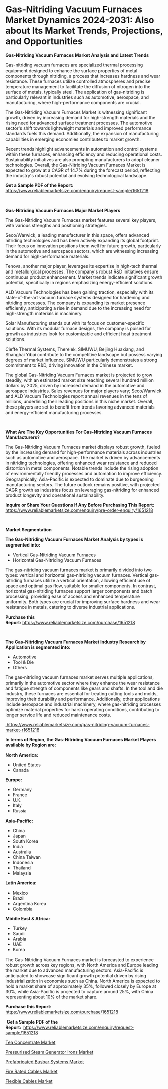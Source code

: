 <p><h1>Gas-Nitriding Vacuum Furnaces Market Dynamics 2024-2031: Also about Its Market Trends, Projections, and Opportunities</h1></p><p><strong>Gas-Nitriding Vacuum Furnaces Market Analysis and Latest Trends</strong></p>
<p><p>Gas-nitriding vacuum furnaces are specialized thermal processing equipment designed to enhance the surface properties of metal components through nitriding, a process that increases hardness and wear resistance. These furnaces utilize controlled atmospheres and precise temperature management to facilitate the diffusion of nitrogen into the surface of metals, typically steel. The application of gas-nitriding is particularly relevant in industries such as automotive, aerospace, and manufacturing, where high-performance components are crucial.</p><p>The Gas-Nitriding Vacuum Furnaces Market is witnessing significant growth, driven by increasing demand for high-strength materials and the rising need for advanced surface treatment processes. The automotive sector's shift towards lightweight materials and improved performance standards fuels this demand. Additionally, the expansion of manufacturing capabilities in emerging economies contributes to market growth. </p><p>Recent trends highlight advancements in automation and control systems within these furnaces, enhancing efficiency and reducing operational costs. Sustainability initiatives are also prompting manufacturers to adopt cleaner technologies. Overall, the Gas-Nitriding Vacuum Furnaces Market is expected to grow at a CAGR of 14.7% during the forecast period, reflecting the industry's robust potential and evolving technological landscape.</p></p>
<p><strong>Get a Sample PDF of the Report:&nbsp;</strong> <a href="https://www.reliablemarketsize.com/enquiry/request-sample/1651218?utm_campaign=1326&utm_medium=2&utm_source=Github&utm_content=ia&utm_term=26092024&utm_id=gas-nitriding-vacuum-furnaces">https://www.reliablemarketsize.com/enquiry/request-sample/1651218</a></p>
<p>&nbsp;</p>
<p><strong>Gas-Nitriding Vacuum Furnaces Major Market Players</strong></p>
<p><p>The Gas-Nitriding Vacuum Furnaces market features several key players, with various strengths and positioning strategies. </p><p>Seco/Warwick, a leading manufacturer in this space, offers advanced nitriding technologies and has been actively expanding its global footprint. Their focus on innovation positions them well for future growth, particularly in the automotive and aerospace sectors, which are witnessing increasing demand for high-performance materials.</p><p>Tenova, another major player, leverages its expertise in high-tech thermal and metallurgical processes. The company's robust R&D initiatives ensure continuous product enhancement. Market trends indicate significant growth potential, specifically in regions emphasizing energy-efficient solutions.</p><p>ALD Vacuum Technologies has been gaining traction, especially with its state-of-the-art vacuum furnace systems designed for hardening and nitriding processes. The company is expanding its market presence efficiently, anticipating a rise in demand due to the increasing need for high-strength materials in machinery.</p><p>Solar Manufacturing stands out with its focus on customer-specific solutions. With its modular furnace designs, the company is poised for growth as industries look for customizable and efficient heat treatment solutions.</p><p>Cieffe Thermal Systems, Therelek, SIMUWU, Beijing Huaxiang, and Shanghai Yibai contribute to the competitive landscape but possess varying degrees of market influence. SIMUWU particularly demonstrates a strong commitment to R&D, driving innovation in the Chinese market.</p><p>The global Gas-Nitriding Vacuum Furnaces market is projected to grow steadily, with an estimated market size reaching several hundred million dollars by 2025, driven by increased demand in the automotive and aerospace industries. Sales revenues for major players vary; Seco/Warwick and ALD Vacuum Technologies report annual revenues in the tens of millions, underlining their leading positions in this niche market. Overall, these players are set to benefit from trends favoring advanced materials and energy-efficient manufacturing processes.</p></p>
<p>&nbsp;</p>
<p><strong>What Are The Key Opportunities For Gas-Nitriding Vacuum Furnaces Manufacturers?</strong></p>
<p><p>The Gas-Nitriding Vacuum Furnaces market displays robust growth, fueled by the increasing demand for high-performance materials across industries such as automotive and aerospace. The market is driven by advancements in nitriding technologies, offering enhanced wear resistance and reduced distortion in metal components. Notable trends include the rising adoption of environmentally friendly processes and automation to improve efficiency. Geographically, Asia-Pacific is expected to dominate due to burgeoning manufacturing sectors. The future outlook remains positive, with projected CAGR growth as industries focus on leveraging gas-nitriding for enhanced product longevity and operational sustainability.</p></p>
<p><strong>Inquire or Share Your Questions If Any Before Purchasing This Report:</strong> <a href="https://www.reliablemarketsize.com/enquiry/pre-order-enquiry/1651218?utm_campaign=1326&utm_medium=2&utm_source=Github&utm_content=ia&utm_term=26092024&utm_id=gas-nitriding-vacuum-furnaces">https://www.reliablemarketsize.com/enquiry/pre-order-enquiry/1651218</a></p>
<p>&nbsp;</p>
<p><strong>Market Segmentation</strong></p>
<p><strong>The Gas-Nitriding Vacuum Furnaces Market Analysis by types is segmented into:</strong></p>
<p><ul><li>Vertical Gas-Nitriding Vacuum Furnaces</li><li>Horizontal Gas-Nitriding Vacuum Furnaces</li></ul></p>
<p><p>The gas-nitriding vacuum furnaces market is primarily divided into two types: vertical and horizontal gas-nitriding vacuum furnaces. Vertical gas-nitriding furnaces utilize a vertical orientation, allowing efficient use of space and optimal gas flow, suitable for smaller components. In contrast, horizontal gas-nitriding furnaces support larger components and batch processing, providing ease of access and enhanced temperature uniformity. Both types are crucial for improving surface hardness and wear resistance in metals, catering to diverse industrial applications.</p></p>
<p><strong>Purchase this Report:&nbsp;</strong><a href="https://www.reliablemarketsize.com/purchase/1651218?utm_campaign=1326&utm_medium=2&utm_source=Github&utm_content=ia&utm_term=26092024&utm_id=gas-nitriding-vacuum-furnaces">https://www.reliablemarketsize.com/purchase/1651218</a></p>
<p>&nbsp;</p>
<p><strong>The Gas-Nitriding Vacuum Furnaces Market Industry Research by Application is segmented into:</strong></p>
<p><ul><li>Automotive</li><li>Tool & Die</li><li>Others</li></ul></p>
<p><p>The gas-nitriding vacuum furnaces market serves multiple applications, primarily in the automotive sector where they enhance the wear resistance and fatigue strength of components like gears and shafts. In the tool and die industry, these furnaces are essential for treating cutting tools and molds, improving their durability and performance. Additionally, other applications include aerospace and industrial machinery, where gas-nitriding processes optimize material properties for harsh operating conditions, contributing to longer service life and reduced maintenance costs.</p></p>
<p><a href="https://www.reliablemarketsize.com/gas-nitriding-vacuum-furnaces-market-r1651218?utm_campaign=1326&utm_medium=2&utm_source=Github&utm_content=ia&utm_term=26092024&utm_id=gas-nitriding-vacuum-furnaces">&nbsp;https://www.reliablemarketsize.com/gas-nitriding-vacuum-furnaces-market-r1651218</a></p>
<p><strong>In terms of Region, the Gas-Nitriding Vacuum Furnaces Market Players available by Region are:</strong></p>
<p>
    <p> <strong> North America: </strong>
        <ul>
            <li>United States</li>
            <li>Canada</li>
        </ul>
        </p> 
    <p> <strong> Europe: </strong>
        <ul>
            <li>Germany</li>
            <li>France</li>
            <li>U.K.</li>
            <li>Italy</li>
            <li>Russia</li>
        </ul>
        </p> 
    <p> <strong> Asia-Pacific: </strong>
        <ul>
            <li>China</li>
            <li>Japan</li>
            <li>South Korea</li>
            <li>India</li>
            <li>Australia</li>
            <li>China Taiwan</li>
            <li>Indonesia</li>
            <li>Thailand</li>
            <li>Malaysia</li>
        </ul>
        </p> 
    <p> <strong> Latin America: </strong>
        <ul>
            <li>Mexico</li>
            <li>Brazil</li>
            <li>Argentina Korea</li>
            <li>Colombia</li>
        </ul>
        </p> 
    <p> <strong> Middle East & Africa: </strong>
        <ul>
            <li>Turkey</li>
            <li>Saudi</li>
            <li>Arabia</li>
            <li>UAE</li>
            <li>Korea</li>
        </ul>
    </p>
    </p>
<p><p>The Gas-Nitriding Vacuum Furnaces market is forecasted to experience robust growth across key regions, with North America and Europe leading the market due to advanced manufacturing sectors. Asia-Pacific is anticipated to showcase significant growth potential driven by rising industrialization in economies such as China. North America is expected to hold a market share of approximately 35%, followed closely by Europe at 30%, while Asia-Pacific is projected to capture around 25%, with China representing about 10% of the market share.</p></p>
<p><strong>Purchase this Report: </strong><a href="https://www.reliablemarketsize.com/purchase/1651218?utm_campaign=1326&utm_medium=2&utm_source=Github&utm_content=ia&utm_term=26092024&utm_id=gas-nitriding-vacuum-furnaces">https://www.reliablemarketsize.com/purchase/1651218</a></p>
<p>&nbsp;<strong>Get a Sample PDF of the Report:&nbsp;&nbsp;</strong><a href="https://www.reliablemarketsize.com/enquiry/request-sample/1651218?utm_campaign=1326&utm_medium=2&utm_source=Github&utm_content=ia&utm_term=26092024&utm_id=gas-nitriding-vacuum-furnaces">https://www.reliablemarketsize.com/enquiry/request-sample/1651218</a></p>
<p><strong></strong></p>
<p><p><a href="https://issuu.com/reportprime-2/docs/tea-concentrate-market-size-2030.pp_19456369b1ada8?utm_campaign=1326&utm_medium=2&utm_source=Github&utm_content=ia&utm_term=26092024&utm_id=gas-nitriding-vacuum-furnaces">Tea Concentrate Market</a></p><p><a href="https://issuu.com/reportprime-2/docs/pressurised-steam-generator-irons-m_ec51cbeab047ee?utm_campaign=1326&utm_medium=2&utm_source=Github&utm_content=ia&utm_term=26092024&utm_id=gas-nitriding-vacuum-furnaces">Pressurised Steam Generator Irons Market</a></p><p><a href="https://github.com/ashepherd82/Market-Research-Report-List-6/blob/main/prefabricated-busbar-systems-market.md?utm_campaign=1326&utm_medium=2&utm_source=Github&utm_content=ia&utm_term=26092024&utm_id=gas-nitriding-vacuum-furnaces">Prefabricated Busbar Systems Market</a></p><p><a href="https://www.linkedin.com/pulse/global-perspectives-fire-rated-cables-market-trends-forecast-jshtf?utm_campaign=1326&utm_medium=2&utm_source=Github&utm_content=ia&utm_term=26092024&utm_id=gas-nitriding-vacuum-furnaces">Fire Rated Cables Market</a></p><p><a href="https://www.linkedin.com/pulse/flexible-cables-market-size-share-competitive-landscape-trend-0uo4f?utm_campaign=1326&utm_medium=2&utm_source=Github&utm_content=ia&utm_term=26092024&utm_id=gas-nitriding-vacuum-furnaces">Flexible Cables Market</a></p></p>